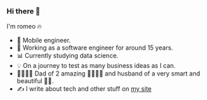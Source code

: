 ### Hi there 👋

I'm romeo 🔥

- 📱 Mobile engineer.
- 💼 Working as a software engineer for around 15 years.
- 📊 Currently studying data science.
- 💡 On a journey to test as many business ideas as I can.
- 👨‍👩‍👧‍👦 Dad of 2 amazing 👦🏻👦🏻 and husband of a very smart and beautiful 👩🏻.
- ✍️ I write about tech and other stuff on [my site](https://romeo.dev)
